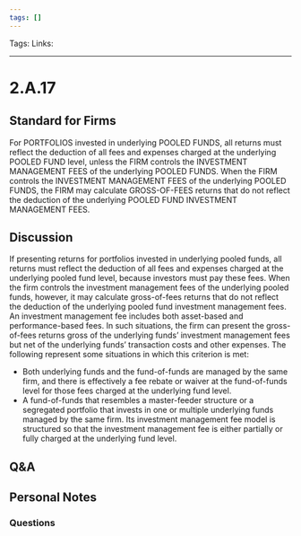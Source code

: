 ```yaml
---
tags: []
---
```

Tags: 
Links: 
___
# 2.A.17
## Standard for Firms
For PORTFOLIOS invested in underlying POOLED FUNDS, all returns must reflect the deduction of all fees and expenses charged at the underlying POOLED FUND level, unless the FIRM controls the INVESTMENT MANAGEMENT FEES of the underlying POOLED FUNDS. When the FIRM controls the INVESTMENT MANAGEMENT FEES of the underlying POOLED FUNDS, the FIRM may calculate GROSS-OF-FEES returns that do not reflect the deduction of the underlying POOLED FUND INVESTMENT MANAGEMENT FEES.
## Discussion
If presenting returns for portfolios invested in underlying pooled funds, all returns must reflect the deduction of all fees and expenses charged at the underlying pooled fund level, because investors must pay these fees. When the firm controls the investment management fees of the underlying pooled funds, however, it may calculate gross-of-fees returns that do not reflect the deduction of the underlying pooled fund investment management fees. An investment management fee includes both asset-based and performance-based fees. In such situations, the firm can present the gross-of-fees returns gross of the underlying funds’ investment management fees but net of the underlying funds’ transaction costs and other expenses. The following represent some situations in which this criterion is met:
- Both underlying funds and the fund-of-funds are managed by the same firm, and there is effectively a fee rebate or waiver at the fund-of-funds level for those fees charged at the underlying fund level.
- A fund-of-funds that resembles a master-feeder structure or a segregated portfolio that invests in one or multiple underlying funds managed by the same firm. Its investment management fee model is structured so that the investment management fee is either partially or fully charged at the underlying fund level.
## Q&A

## Personal Notes

### Questions